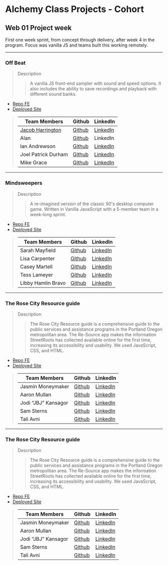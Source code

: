 # Alchemy Class Projects - Cohort 

## Web 01 Project week 
First one week sprint, from concept through delivery, after week 4 in the program.  Focus was vanilla JS and teams built this working remotely.
___

### Off Beat
> Description 
>>A vanilla JS front-end sampler with sound and speed options. It also includes the ability to save recordings and playback with different sound banks.
* [Repo FE](https://github.com/TravelFiend/offbeat)
* [Deployed Site](https://travelfiend.github.io/offbeat/)

>| Team Members  | Github  | LinkedIn  |
>|---|---|---|
>| [Jacob Harrington](jharrington.io)  | [Github](https://github.com/yaycub)   | [LinkedIn](https://www.linkedin.com/in/jacob-harrington-569203a1/)|
>| Alan  | [Github](https://github.com/alanhermanns)   | LinkedIn|
>|  Ian Andrewson| [Github](https://github.com/ianandrewson)   | [LinkedIn](https://www.linkedin.com/in/ianandrewson/)   |
>| Joel Patrick Durham| [Github](https://github.com/joelpdurham)   | [LinkedIn](https://www.linkedin.com/in/joel-patrick-durham)   |
>|  Mike Grace| [Github](https://github.com/TravelFiend)   | [LinkedIn](https://www.linkedin.com/in/mikeegrace/)   |

___

### Mindsweepers

> Description 
>>A re-imagined version of the classic 90's desktop computer game. Written in Vanilla JavaScript with a 5-member team in a week-long sprint.

* [Repo FE](https://acl-minesweeper.github.io/mindsweepers/)
* [Deployed Site](https://acl-minesweeper.github.io/mindsweepers/)

>| Team Members  | Github  | LinkedIn  |
>|---|---|---|
>|  Sarah Mayfield | [Github](https://github.com/okFox)   | [LinkedIn](https://www.linkedin.com/in/sarah-mayfield/)   |
>| Lisa Carpenter | [Github](https://github.com/licarpen)   | [LinkedIn](https://www.linkedin.com/in/lisacarpenter256/)   |
>|  Casey Martell | [Github](https://github.com/drmartell)   | [LinkedIn](https://www.linkedin.com/in/drmartell/)   |
>|  Tess Lameyer | [Github](https://github.com/tess-jl)   | [LinkedIn](https://www.linkedin.com/in/tesslameyer/)   |
>| Libby Hamlin Bravo | [Github](https://github.com/libbyhamlin)   | [LinkedIn](https://www.linkedin.com/in/libbyh-bravo/)   |

___

### The Rose City Resource guide

> Description
>>The Rose City Resource guide is a comprehensive guide to the public services and assistance programs in the Portland Oregon metropolitan area. The Re-Source app makes the information StreetRoots has collected available online for the first time, increasing its accessibility and usability. We used JavaScript, CSS, and HTML.

* [Repo FE](https://acl-minesweeper.github.io/mindsweepers/)
* [Deployed Site](https://acl-minesweeper.github.io/mindsweepers/)

>| Team Members  | Github  | LinkedIn  |
>|---|---|---|
>|  Jasmin Moneymaker | [Github](https://github.com/JMoneymaker)   | [LinkedIn](https://www.linkedin.com/in/jasminmoneymaker/)   |
>|  Aaron Mullan | [Github](https://github.com/AaronMullan)   | [LinkedIn](https://www.linkedin.com/in/aaron-mullan/)   |
>|  Jodi “JBJ” Kansagor | [Github](https://github.com/jodinkansagor)   | [LinkedIn](https://jodinkansagor.com)   |
>| Sam Sterns | [Github](https://github.com/samSterns)   | [LinkedIn](https://www.linkedin.com/in/samsterns/)   |
>|  Tali Avni | [Github](https://github.com/avnit77)   | [LinkedIn](https://www.linkedin.com/in/tali-avni/)   |
___

### The Rose City Resource guide

> Description
>>The Rose City Resource guide is a comprehensive guide to the public services and assistance programs in the Portland Oregon metropolitan area. The Re-Source app makes the information StreetRoots has collected available online for the first time, increasing its accessibility and usability. We used JavaScript, CSS, and HTML.

* [Repo FE](https://the-wild-cards.github.io/guess-who/)
* [Deployed Site](https://acl-minesweeper.github.io/mindsweepers/)

>| Team Members  | Github  | LinkedIn  |
>|---|---|---|
>|  Jasmin Moneymaker | [Github](https://github.com/JMoneymaker)   | [LinkedIn](https://www.linkedin.com/in/jasminmoneymaker/)   |
>|  Aaron Mullan | [Github](https://github.com/AaronMullan)   | [LinkedIn](https://www.linkedin.com/in/aaron-mullan/)   |
>|  Jodi “JBJ” Kansagor | [Github](https://github.com/jodinkansagor)   | [LinkedIn](https://jodinkansagor.com)   |
>| Sam Sterns | [Github](https://github.com/samSterns)   | [LinkedIn](https://www.linkedin.com/in/samsterns/)   |
>|  Tali Avni | [Github](https://github.com/avnit77)   | [LinkedIn](https://www.linkedin.com/in/tali-avni/)   |
